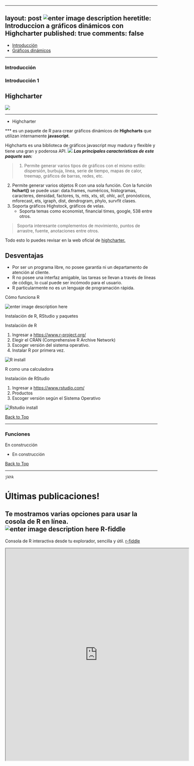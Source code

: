 
---
layout: post
![enter image description here](https://www.google.com.ec/images/branding/googlelogo/1x/googlelogo_color_272x92dp.png)title: Introduccion a gráficos dinámicos con Highcharter
published: true
comments: false
---
<a name="top"></a>

- [Introducción](#intro)
- [Gráficos dinámicos](#graf)

----------

### <a name="intro"></a>Introducción
### <a name="intro"></a>Introducción 1


Highcharter
-------------

![](https://www.google.com.ec/images/branding/googlelogo/1x/googlelogo_color_272x92dp.png)


***

 - Highcharter

*** es un paquete de R para crear gráficos dinámicos de **Highcharts** que utilizan internamente **javascript**.

Highcharts es una biblioteca de gráficos javascript muy madura y flexible y tiene una gran y poderosa API.
![](http://rusersgroup.com/img/final5x5.png)
***Las principales características de este paquete son:***

>  1. Permite generar varios tipos de gráficos con el mismo estilo: dispersión, burbuja, línea, serie de tiempo, mapas de calor, treemap,
> gráficos de barras, redes, etc.

 2. Permite generar varios objetos R con una sola función. Con la función **hchart()** se puede usar: data.frames, numéricos, histogramas, caracteres, densidad, factores, ts, mts, xts, stl, ohlc, acf, pronósticos, mforecast, ets, igraph, dist, dendrogram, phylo, survfit clases.
 3. Soporta gráficos Highstock, gráficos de velas.
    - Soporta temas como  economist, financial times, google, 538 entre otros.

> Soporta interesante complementos de movimiento, puntos de arrastre,
> fuente, anotaciones entre otros.

Todo esto lo puedes revisar en la web oficial de [highcharter.](http://jkunst.com/highcharter)

Desventajas
-------------
 - Por ser un programa libre, no posee garantía  ni un departamento de atención al cliente.
 - R no posee una interfaz  amigable, las tareas  se llevan a través  de líneas de código, lo cual puede ser incómodo para el usuario.
 - R particularmente no es un lenguaje de programación  rápida.

Cómo funciona R

![enter image description here](https://raw.githubusercontent.com/Rgrupoec/Rgrupoec.github.io/master/img/publicaciones/2017-07-23-funciona_r.jpg)

Instalación de  R, RStudio y paquetes

Instalación  de  R

 1. Ingresar a https://www.r-project.org/ 
 2. Elegir el CRAN (Comprehensive R Archive Network) 
 3. Escoger versión del sistema operativo.  
 4. Instalar R por primera  vez.

![R install](https://raw.githubusercontent.com/Rgrupoec/Rgrupoec.github.io/master/img/publicaciones/2017-07-23-install_r.gif)

R como una calculadora

Instalación de RStudio

 1. Ingresar a https://www.rstudio.com/ 
 2. Productos 
 3. Escoger versión según el Sistema Operativo

![Rstudio install](https://raw.githubusercontent.com/Rgrupoec/Rgrupoec.github.io/master/img/publicaciones/2017-07-23-rstudio_install.gif)

[Back to Top](#top)

----------

### <a name="funciones"></a>Funciones

En construcción
<br>
 - En construcción

[Back to Top](#top)

----------

    jkhk

Últimas publicaciones!
===================

Te mostramos varias opciones para usar la cosola de R en línea.
![enter image description here](ffff)
R-fiddle
-------------
Consola de R interactiva desde tu explorador, sencilla y útil.
[r-fiddle](http://www.r-fiddle.org/)
<iframe width='120%' height='700' src='http://r-fiddle.org/#/embed/eYsWfghB/1' allowfullscreen='allowfullscreen' 

Codingground
-------------
Consola de R interactiva desde tu explorador con mayores opciones, permite ingresar al terminal del servidor.
[Codingground](https://www.tutorialspoint.com//execute_r_online.php)

DataJoy y R on cloud ya no están en funcionamiento.
-------------
Estas 2 herramientas dejaron de estar en funcionamiento a inicios de 2017.

Jupyter Notebook
-------------
Aplicación web de código abierto que permite crear y compartir documentos que contienen código en vivo, ecuaciones, visualizaciones y texto explicativo. Los usos incluyen: limpieza y transformación de datos, simulación numérica, modelado estadístico, aprendizaje automático y mucho más.
Además permite integración R, Python, Julia, Haskell, Ruby entre otros.
[jupyter](https://try.jupyter.org/)

R en la nube para aprendizaje
===================

CodeSchool
-------------
Plataforma de aprendizaje de varios lenguajes de programación y herramientas para ciencia de datos.
Code School enseña tecnologías web con lecciones de video, desafíos de codificación y screencasts. 
Su lema es aprender haciendo.

Buena opción si eres nuevo en R.
El curso tiene 7 niveles en los cuales se muestra el manejo de la consola, expresiones regulares, variables, funciones, vectores, matrices, dataframes, etc.
[CodeSchool - Try R](https://www.codeschool.com/courses/try-r)

Datacamp
-------------
Plataforma de aprendizaje de varios lenguajes de programación y herramientas para ciencia de datos.
Code School enseña tecnologías web con lecciones de video, desafíos de codificación y screencasts. 
Ideal para aprender haciendo.

[DataCamp - Introduction to R](https://campus.datacamp.com/courses/free-introduction-to-r/)

swirl
-------------
Swirl es un paquete creado para enseñar el lenguaje de programación R, pero desde tu computador, en sí no debería estar en esta publicación sobre R en la nube, pero dado que está muy ligado a los objetivos de Datacamp y Codeschool lo añadimos.
Aprende R, en R.

[swirl](http://swirlstats.com/)

> **Note:**

> - Si quieres ser un experto en varios lenguaje de programación y convertirte en un científico de datos no puedes no pasar por: 

>  - [Coursera](https://www.coursera.org/)
 - [edx](https://www.edx.org/)
 - [khanacademy](https://www.khanacademy.org/)
 - [codeacademy](https://www.codecademy.com)
 - [lynda](https://www.lynda.com)
 - [futurelearn](https://www.futurelearn.com)
 - [canvas.net](https://www.canvas.net)
 - [udacity](https://www.udacity.com/)
 - [Miríadax](https://miriadax.net)

<br>
En futuras publicaciones abordaremos una extensión a estas herramientas con Cloud Computing de pago como Azure, Google Platform, AWS y gratuitas como 9cloud.
 


Welcome to StackEdit!
===================


Hey! I'm your first Markdown document in **StackEdit**[^stackedit]. Don't delete me, I'm very helpful! I can be recovered anyway in the **Utils** tab of the <i class="icon-cog"></i> **Settings** dialog.


[rgroup](rusersgroup.com)


Documents
-------------
![enter image description here](http://rusersgroup.com/img/final5x5.png)
`StackEdit stores your documents in your browser, which means all` your documents are automatically saved locally and are accessible **offline!**

> **Note:**

> - StackEdit is accessible offline after the application has been loaded for the first time.
> - Your local documents are not shared between different browsers or computers.
> - Clearing your browser's data may **delete all your local documents!** Make sure your documents are synchronized with **Google Drive** or **Dropbox** (check out the [<i class="icon-refresh"></i> Synchronization](#synchronization) section).

#### <i class="icon-file"></i> Create a document

The document panel is accessible using the <i class="icon-folder-open"></i> button in the navigation bar. You can create a new document by clicking <i class="icon-file"></i> **New document** in the document panel.

#### <i class="icon-folder-open"></i> Switch to another document

All your local documents are listed in the document panel. You can switch from one to another by clicking a document in the list or you can toggle documents using <kbd>Ctrl+[</kbd> and <kbd>Ctrl+]</kbd>.

#### <i class="icon-pencil"></i> Rename a document

You can rename the current document by clicking the document title in the navigation bar.

#### <i class="icon-trash"></i> Delete a document

You can delete the current document by clicking <i class="icon-trash"></i> **Delete document** in the document panel.

#### <i class="icon-hdd"></i> Export a document

You can save the current document to a file by clicking <i class="icon-hdd"></i> **Export to disk** from the <i class="icon-provider-stackedit"></i> menu panel.

> **Tip:** Check out the [<i class="icon-upload"></i> Publish a document](#publish-a-document) section for a description of the different output formats.


----------


Synchronization
-------------------

StackEdit can be combined with <i class="icon-provider-gdrive"></i> **Google Drive** and <i class="icon-provider-dropbox"></i> **Dropbox** to have your documents saved in the *Cloud*. The synchronization mechanism takes care of uploading your modifications or downloading the latest version of your documents.

> **Note:**

> - Full access to **Google Drive** or **Dropbox** is required to be able to import any document in StackEdit. Permission restrictions can be configured in the settings.
> - Imported documents are downloaded in your browser and are not transmitted to a server.
> - If you experience problems saving your documents on Google Drive, check and optionally disable browser extensions, such as Disconnect.

#### <i class="icon-refresh"></i> Open a document

You can open a document from <i class="icon-provider-gdrive"></i> **Google Drive** or the <i class="icon-provider-dropbox"></i> **Dropbox** by opening the <i class="icon-refresh"></i> **Synchronize** sub-menu and by clicking **Open from...**. Once opened, any modification in your document will be automatically synchronized with the file in your **Google Drive** / **Dropbox** account.

#### <i class="icon-refresh"></i> Save a document

You can save any document by opening the <i class="icon-refresh"></i> **Synchronize** sub-menu and by clicking **Save on...**. Even if your document is already synchronized with **Google Drive** or **Dropbox**, you can export it to a another location. StackEdit can synchronize one document with multiple locations and accounts.

#### <i class="icon-refresh"></i> Synchronize a document

Once your document is linked to a <i class="icon-provider-gdrive"></i> **Google Drive** or a <i class="icon-provider-dropbox"></i> **Dropbox** file, StackEdit will periodically (every 3 minutes) synchronize it by downloading/uploading any modification. A merge will be performed if necessary and conflicts will be detected.

If you just have modified your document and you want to force the synchronization, click the <i class="icon-refresh"></i> button in the navigation bar.

> **Note:** The <i class="icon-refresh"></i> button is disabled when you have no document to synchronize.

#### <i class="icon-refresh"></i> Manage document synchronization

Since one document can be synchronized with multiple locations, you can list and manage synchronized locations by clicking <i class="icon-refresh"></i> **Manage synchronization** in the <i class="icon-refresh"></i> **Synchronize** sub-menu. This will let you remove synchronization locations that are associated to your document.

> **Note:** If you delete the file from **Google Drive** or from **Dropbox**, the document will no longer be synchronized with that location.

----------


Publication
-------------

Once you are happy with your document, you can publish it on different websites directly from StackEdit. As for now, StackEdit can publish on **Blogger**, **Dropbox**, **Gist**, **GitHub**, **Google Drive**, **Tumblr**, **WordPress** and on any SSH server.

#### <i class="icon-upload"></i> Publish a document

You can publish your document by opening the <i class="icon-upload"></i> **Publish** sub-menu and by choosing a website. In the dialog box, you can choose the publication format:

- Markdown, to publish the Markdown text on a website that can interpret it (**GitHub** for instance),
- HTML, to publish the document converted into HTML (on a blog for example),
- Template, to have a full control of the output.

> **Note:** The default template is a simple webpage wrapping your document in HTML format. You can customize it in the **Advanced** tab of the <i class="icon-cog"></i> **Settings** dialog.

#### <i class="icon-upload"></i> Update a publication

After publishing, StackEdit will keep your document linked to that publication which makes it easy for you to update it. Once you have modified your document and you want to update your publication, click on the <i class="icon-upload"></i> button in the navigation bar.

> **Note:** The <i class="icon-upload"></i> button is disabled when your document has not been published yet.

#### <i class="icon-upload"></i> Manage document publication

Since one document can be published on multiple locations, you can list and manage publish locations by clicking <i class="icon-upload"></i> **Manage publication** in the <i class="icon-provider-stackedit"></i> menu panel. This will let you remove publication locations that are associated to your document.

> **Note:** If the file has been removed from the website or the blog, the document will no longer be published on that location.

----------


Markdown Extra
--------------------

StackEdit supports **Markdown Extra**, which extends **Markdown** syntax with some nice features.

> **Tip:** You can disable any **Markdown Extra** feature in the **Extensions** tab of the <i class="icon-cog"></i> **Settings** dialog.

> **Note:** You can find more information about **Markdown** syntax [here][2] and **Markdown Extra** extension [here][3].


### Tables

**Markdown Extra** has a special syntax for tables:

Item     | Value
-------- | ---
Computer | $1600
Phone    | $12
Pipe     | $1

You can specify column alignment with one or two colons:

| Item     | Value | Qty   |
| :------- | ----: | :---: |
| Computer | $1600 |  5    |
| Phone    | $12   |  12   |
| Pipe     | $1    |  234  |


### Definition Lists

**Markdown Extra** has a special syntax for definition lists too:

 - Term 1 Term 2

:   Definition A
:   Definition B

Term 3

:   Definition C

:   Definition D

	> part of definition D


### Fenced code blocks

GitHub's fenced code blocks are also supported with **Highlight.js** syntax highlighting:

```
// Foo
var bar = 0;
```

> **Tip:** To use **Prettify** instead of **Highlight.js**, just configure the **Markdown Extra** extension in the <i class="icon-cog"></i> **Settings** dialog.

> **Note:** You can find more information:

> - about **Prettify** syntax highlighting [here][5],
> - about **Highlight.js** syntax highlighting [here][6].


### Footnotes

You can create footnotes like this[^footnote].

  [^footnote]: Here is the *text* of the **footnote**.


### SmartyPants

SmartyPants converts ASCII punctuation characters into "smart" typographic punctuation HTML entities. For example:

|                  | ASCII                        | HTML              |
 ----------------- | ---------------------------- | ------------------
| Single backticks | `'Isn't this fun?'`            | 'Isn't this fun?' |
| Quotes           | `"Isn't this fun?"`            | "Isn't this fun?" |
| Dashes           | `-- is en-dash, --- is em-dash` | -- is en-dash, --- is em-dash |


### Table of contents

You can insert a table of contents using the marker `[TOC]`:

[TOC]


### MathJax

You can render *LaTeX* mathematical expressions using **MathJax**, as on [math.stackexchange.com][1]:

The *Gamma function* satisfying $\Gamma(n) = (n-1)!\quad\forall n\in\mathbb N$ is via the Euler integral

$$
\Gamma(z) = \int_0^\infty t^{z-1}e^{-t}dt\,.
$$

> **Tip:** To make sure mathematical expressions are rendered properly on your website, include **MathJax** into your template:

```
<script type="text/javascript" src="https://cdn.mathjax.org/mathjax/latest/MathJax.js?config=TeX-AMS_HTML"></script>
```

> **Note:** You can find more information about **LaTeX** mathematical expressions [here][4].


### UML diagrams

You can also render sequence diagrams like this:

```sequence
Alice->Bob: Hello Bob, how are you?
Note right of Bob: Bob thinks
Bob-->Alice: I am good thanks!
```

And flow charts like this:

```flow
st=>start: Start
e=>end
op=>operation: My Operation
cond=>condition: Yes or No?

st->op->cond
cond(yes)->e
cond(no)->op
```

> **Note:** You can find more information:

> - about **Sequence diagrams** syntax [here][7],
> - about **Flow charts** syntax [here][8].

### Support StackEdit

[![](https://cdn.monetizejs.com/resources/button-32.png)](https://monetizejs.com/authorize?client_id=ESTHdCYOi18iLhhO&summary=true)

  [^stackedit]: [StackEdit](https://stackedit.io/) is a full-featured, open-source Markdown editor based on PageDown, the Markdown library used by Stack Overflow and the other Stack Exchange sites.


  [1]: http://math.stackexchange.com/
  [2]: http://daringfireball.net/projects/markdown/syntax "Markdown"
  [3]: https://github.com/jmcmanus/pagedown-extra "Pagedown Extra"
  [4]: http://meta.math.stackexchange.com/questions/5020/mathjax-basic-tutorial-and-quick-reference
  [5]: https://code.google.com/p/google-code-prettify/
  [6]: http://highlightjs.org/
  [7]: http://bramp.github.io/js-sequence-diagrams/
  [8]: http://adrai.github.io/flowchart.js/



Función render | Genera	| Función output
-- | -- | --	
renderDataTable | DataTable	| dataTableOutput
renderImage | images (saved as a link to a source file)	| imageOutput
renderPlot | plots	| plotOutput
renderTable | data frame, matrix, other table like structures	| tableOutput
renderText | character strings	| textOutput
renderPrint | any printed output	| verbatimTextOutput
renderUI | a Shiny tag object or HTML	| uiOutput
renderUI | a Shiny tag object or HTML	| htmlOutput
